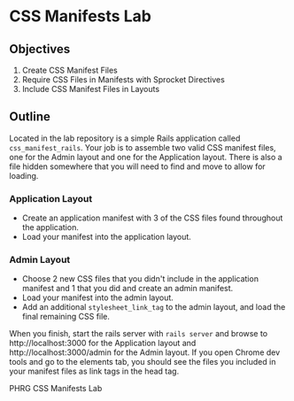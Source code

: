 # CSS Manifests Lab

## Objectives

1. Create CSS Manifest Files
2. Require CSS Files in Manifests with Sprocket Directives
3. Include CSS Manifest Files in Layouts

## Outline
Located in the lab repository is a simple Rails application called `css_manifest_rails`. Your job is to assemble two valid CSS manifest files, one for the Admin layout and one for the Application layout. There is also a file hidden somewhere that you will need to find and move to allow for loading.

### Application Layout
- Create an application manifest with 3 of the CSS files found throughout the application.
- Load your manifest into the application layout.

### Admin Layout
- Choose 2 new CSS files that you didn't include in the application manifest and 1 that you did and create an admin manifest.
- Load your manifest into the admin layout. 
- Add an additional `stylesheet_link_tag` to the admin layout, and load the final remaining CSS file.

When you finish, start the rails server with `rails server` and browse to http://localhost:3000 for the Application layout and http://localhost:3000/admin for the Admin layout. If you open Chrome dev tools and go to the elements tab, you should see the files you included in your manifest files as link tags in the head tag.

<p data-visibility='hidden'>PHRG CSS Manifests Lab</p>